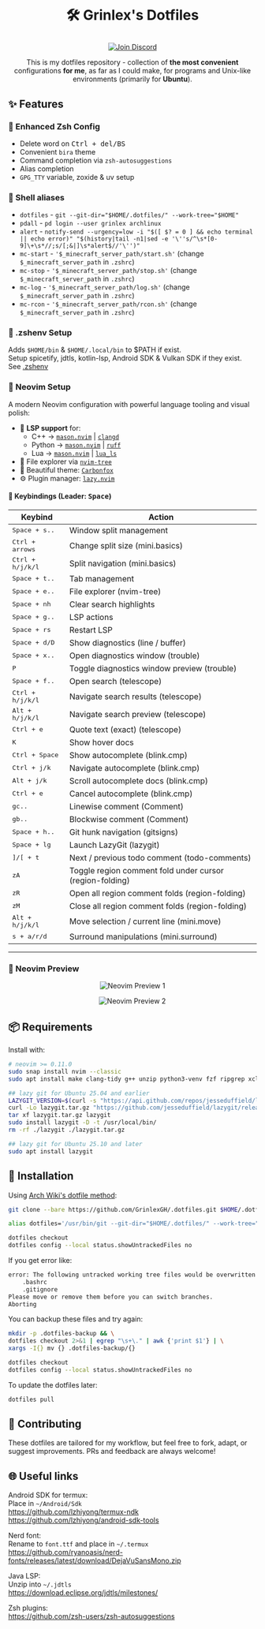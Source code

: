 # <p align="center">🛠️ Grinlex's Dotfiles</p>

<p align="center">
  <a href="https://discord.gg/YqTKmA5qbf">
    <img src="https://img.shields.io/badge/Join-Discord-%235865F2?logo=discord&logoColor=white" alt="Join Discord" />
  </a>
</p>

<p align="center">
  This is my dotfiles repository - collection of <strong>the most convenient</strong> configurations <strong>for me</strong>, as far as I could make, for programs and Unix-like environments (primarily for <strong>Ubuntu</strong>).
</p>

## ✨ Features

### 🔁 Enhanced Zsh Config
- Delete word on <kbd>Ctrl + del/BS</kbd>
- Convenient `bira` theme
- Command completion via `zsh-autosuggestions`
- Alias completion
- `GPG_TTY` variable, zoxide & uv setup

### 🔗 Shell aliases
- `dotfiles` - `git --git-dir="$HOME/.dotfiles/" --work-tree="$HOME"`
- `pdall` - `pd login --user grinlex archlinux`
- `alert` - `notify-send --urgency=low -i "$([ $? = 0 ] && echo terminal || echo error)" "$(history|tail -n1|sed -e '\''s/^\s*[0-9]\+\s*//;s/[;&|]\s*alert$//'\'')"`
- `mc-start` - `'$_minecraft_server_path/start.sh'` (change `$_minecraft_server_path` in `.zshrc`)
- `mc-stop` - `'$_minecraft_server_path/stop.sh'` (change `$_minecraft_server_path` in `.zshrc`)
- `mc-log` - `'$_minecraft_server_path/log.sh'` (change `$_minecraft_server_path` in `.zshrc`)
- `mc-rcon` - `'$_minecraft_server_path/rcon.sh'` (change `$_minecraft_server_path` in `.zshrc`)

### 🧬 .zshenv Setup
Adds `$HOME/bin` & `$HOME/.local/bin` to $PATH if exist.  
Setup spicetify, jdtls, kotlin-lsp, Android SDK & Vulkan SDK if they exist.  
See [.zshenv](./.zshenv)

### 📝 Neovim Setup

A modern Neovim configuration with powerful language tooling and visual polish:

- 🧠 **LSP support** for:
  - C++ → [`mason.nvim`](https://github.com/mason-org/mason.nvim) | [`clangd`](https://clangd.llvm.org/)
  - Python → [`mason.nvim`](https://github.com/mason-org/mason.nvim) | [`ruff`](https://github.com/astral-sh/ruff)
  - Lua → [`mason.nvim`](https://github.com/mason-org/mason.nvim) | [`lua_ls`](https://github.com/LuaLS/lua-language-server)
- 📁 File explorer via [`nvim-tree`](https://github.com/nvim-tree/nvim-tree.lua)
- 🎨 Beautiful theme: [`Carbonfox`](https://github.com/EdenEast/nightfox.nvim#carbonfox)
- ⚙️ Plugin manager: [`lazy.nvim`](https://github.com/folke/lazy.nvim)

#### 🔑 Keybindings (Leader: <kbd>Space</kbd>)

| Keybind                   | Action                                                     |
|---------------------------|------------------------------------------------------------|
| <kbd>Space + s..</kbd>    | Window split management                                    |
| <kbd>Ctrl + arrows</kbd>  | Change split size (mini.basics)                            |
| <kbd>Ctrl + h/j/k/l</kbd> | Split navigation (mini.basics)                             |
| <kbd>Space + t..</kbd>    | Tab management                                             |
| <kbd>Space + e..</kbd>    | File explorer (nvim-tree)                                  |
| <kbd>Space + nh</kbd>     | Clear search highlights                                    |
| <kbd>Space + g..</kbd>    | LSP actions                                                |
| <kbd>Space + rs</kbd>     | Restart LSP                                                |
| <kbd>Space + d/D</kbd>    | Show diagnostics (line / buffer)                           |
| <kbd>Space + x..</kbd>    | Open diagnostics window (trouble)                          |
| <kbd>P</kbd>              | Toggle diagnostics window preview (trouble)                |
| <kbd>Space + f..</kbd>    | Open search (telescope)                                    |
| <kbd>Ctrl + h/j/k/l</kbd> | Navigate search results (telescope)                        |
| <kbd>Alt + h/j/k/l</kbd>  | Navigate search preview (telescope)                        |
| <kbd>Ctrl + e</kbd>       | Quote text (exact) (telescope)                             |
| <kbd>K</kbd>              | Show hover docs                                            |
| <kbd>Ctrl + Space</kbd>   | Show autocomplete (blink.cmp)                              |
| <kbd>Ctrl + j/k</kbd>     | Navigate autocomplete (blink.cmp)                          |
| <kbd>Alt + j/k</kbd>      | Scroll autocomplete docs (blink.cmp)                       |
| <kbd>Ctrl + e</kbd>       | Cancel autocomplete (blink.cmp)                            |
| <kbd>gc..</kbd>           | Linewise comment (Comment)                                 |
| <kbd>gb..</kbd>           | Blockwise comment (Comment)                                |
| <kbd>Space + h..</kbd>    | Git hunk navigation (gitsigns)                             |
| <kbd>Space + lg</kbd>     | Launch LazyGit (lazygit)                                   |
| <kbd>]/[ + t</kbd>        | Next / previous todo comment (todo-comments)               |
| <kbd>zA</kbd>             | Toggle region comment fold under cursor (region-folding)   |
| <kbd>zR</kbd>             | Open all region comment folds (region-folding)             |
| <kbd>zM</kbd>             | Close all region comment folds (region-folding)            |
| <kbd>Alt + h/j/k/l</kbd>  | Move selection / current line (mini.move)                  |
| <kbd>s + a/r/d</kbd>      | Surround manipulations (mini.surround)                     |

---

### 📸 Neovim Preview

<p align="center">
  <img src="https://i.imgur.com/QVYQ09O.png" alt="Neovim Preview 1" />
</p>
<p align="center">
  <img src="https://i.imgur.com/MXZtiff.png" alt="Neovim Preview 2" />
</p>

## 📦 Requirements

Install with:

```bash
# neovim >= 0.11.0
sudo snap install nvim --classic
sudo apt install make clang-tidy g++ unzip python3-venv fzf ripgrep xclip zoxide bash-completion npm

## lazy git for Ubuntu 25.04 and earlier
LAZYGIT_VERSION=$(curl -s "https://api.github.com/repos/jesseduffield/lazygit/releases/latest" | \grep -Po '"tag_name": *"v\K[^"]*')
curl -Lo lazygit.tar.gz "https://github.com/jesseduffield/lazygit/releases/download/v${LAZYGIT_VERSION}/lazygit_${LAZYGIT_VERSION}_Linux_x86_64.tar.gz"
tar xf lazygit.tar.gz lazygit
sudo install lazygit -D -t /usr/local/bin/
rm -rf ./lazygit ./lazygit.tar.gz

## lazy git for Ubuntu 25.10 and later
sudo apt install lazygit
```

## 🚀 Installation

Using [Arch Wiki's dotfile method](https://wiki.archlinux.org/title/Dotfiles#Tracking_dotfiles_directly_with_Git):

```bash
git clone --bare https://github.com/GrinlexGH/.dotfiles.git $HOME/.dotfiles

alias dotfiles='/usr/bin/git --git-dir="$HOME/.dotfiles/" --work-tree="$HOME"'

dotfiles checkout
dotfiles config --local status.showUntrackedFiles no
```

If you get error like:

```bash
error: The following untracked working tree files would be overwritten by checkout:
    .bashrc
    .gitignore
Please move or remove them before you can switch branches.
Aborting
```

You can backup these files and try again:

```bash
mkdir -p .dotfiles-backup && \
dotfiles checkout 2>&1 | egrep "\s+\." | awk {'print $1'} | \
xargs -I{} mv {} .dotfiles-backup/{}

dotfiles checkout
dotfiles config --local status.showUntrackedFiles no
```

To update the dotfiles later:

```bash
dotfiles pull
```

## 🤝 Contributing

These dotfiles are tailored for my workflow, but feel free to fork, adapt, or suggest improvements. PRs and feedback are always welcome!

## 🌐 Useful links

Android SDK for termux:  
Place in `~/Android/Sdk`  
https://github.com/lzhiyong/termux-ndk
https://github.com/lzhiyong/android-sdk-tools

Nerd font:  
Rename to `font.ttf` and place in `~/.termux`  
https://github.com/ryanoasis/nerd-fonts/releases/latest/download/DejaVuSansMono.zip

Java LSP:  
Unzip into `~/.jdtls`  
https://download.eclipse.org/jdtls/milestones/

Zsh plugins:  
https://github.com/zsh-users/zsh-autosuggestions

